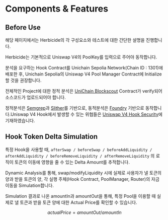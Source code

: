 # Components & Features

## Before Use

해당 페이지에서는 Herbicide의 각 구성요소와 테스트에 대한 간단한 설명을 진행합니다.

Herbicide는 기본적으로 Uniswap V4의 PoolKey를 입력으로 주어야 동작합니다.

분석을 요구하는 Hook Contract를 Unichain Sepolia Network(Chain ID : 1301)에 배포한 후, Unichain Sepolia의 Uniswap V4 Pool Manager Contract에 Initialize 할 것을 권장합니다.

전체적인 Project에 대한 정적 분석은 [UniChain Blockscout](https://unichain-sepolia.blockscout.com/) Contract가 verify되어 소스코드가 업로드되어야 합니다.



정적분석은 [Semgrep](https://semgrep.dev)과 [Slither](https://github.com/crytic/slither)를 기반으로, 동적분석은 [Foundry](https://book.getfoundry.sh/) 기반으로 동작합니다.Uniswap V4 Hook에서 발생할 수 있는 위협들은 [Uniswap V4 Hook Securit](../learn-internal-researcher/uniswap-v4-hook-security.md)[y](../learn-internal-researcher/uniswap-v4-hook-security.md)에 기재하였습니다.



## Hook Token Delta Simulation

특정 Hook을 사용할 때, `afterSwap / beforeSwap / beforeAddLiquidity / afterAddLiquidity / beforeRemoveLiquidity / afterRemoveLiquidity` 의 로직이 토큰의 이동에 영향을 줄 수 있는 Delta Amount를 추적합니다.&#x20;

Dynamic Analysis를 통해, swap/modifyLiquidity 시에 실제로 사용자가 낼 토큰의 양과 받을 토큰의 양, 각 실행 주체(Hook Contract, PoolManager, Router)의 자금 이동을 Simulation합니다.&#x20;

Simulation 결과로 나온 amountIn과 amountOut을 통해, 특정 Pool을 이용할 때 실제로 낼 토큰과 받을 토큰 양에 대한 Actual Price를 확인할 수 있습니다.

$$actualPrice = amountOut / amountIn$$







